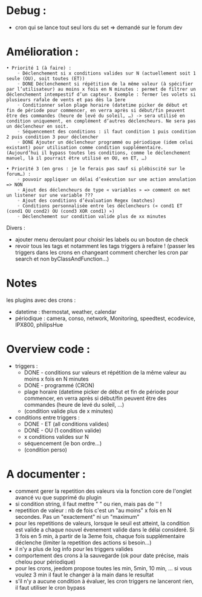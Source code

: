 # Debug :
  - cron qui se lance tout seul lors du set => demandé sur le forum dev

# Amélioration :

    • Priorité 1 (à faire) :
        ◦ Déclenchement si x conditions valides sur N (actuellement soit 1 seule (OU), soit toutes (ET))
        ◦ DONE Déclenchement si répétition de la même valeur (à spécifier par l’utilisateur) au moins x fois en N minutes : permet de filtrer un déclenchement intempestif d’un capteur. Exemple : fermer les volets si plusieurs rafale de vents et pas dès la 1ere
        ◦ Conditionner selon plage horaire (datetime picker de début et fin de période pour commencer, en verra après si début/fin peuvent être des commandes (heure de levé du soleil, …) -> sera utilisé en condition uniquement, en complément d’autres déclencheurs. Ne sera pas un déclencheur en soit.
        ◦ Séquencement des conditions : il faut condition 1 puis condition 2 puis condition 3 pour déclencher
        ◦ DONE Ajouter un déclencheur programmé ou périodique (idem celui existant) pour utilisation comme condition supplémentaire. (Aujourd’hui il bypass toutes les conditions, comme le déclenchement manuel, là il pourrait être utilisé en OU, en ET, …)

    • Priorité 3 (en gros : je le ferais pas sauf si plébiscité sur le forum…) :
        ◦ pouvoir appliquer un délai d’exécution sur une action annulation => NON
        ◦ Ajout des déclencheurs de type « variables » => comment on met un listener sur une variable ???
        ◦ Ajout des conditions d’évaluation Regex (matches)
        ◦ Conditions personnalisée entre les déclencheurs (« cond1 ET (cond1 OU cond2) OU (cond3 XOR cond1) »)
        ◦ Déclenchement sur condition valide plus de xx minutes

Divers :
  * ajouter menu deroulant pour choisir les labels ou un bouton de check
  * revoir tous les tags et notamment les tags triggers à refaire ! (passer les triggers dans les crons en changeant comment chercher les cron par search et non byClassAndFunction...)

# Notes
les plugins avec des crons :
- datetime : thermostat, weather, calendar
- périodique : camera, conso, network, Monitoring, speedtest, ecodevice, IPX800, philipsHue


# Overview code :
* triggers :
  * DONE - conditions sur valeurs et répétition de la même valeur au moins x fois en N minutes
  * DONE - programmé (CRON)
  * plage horaire (datetime picker de début et fin de période pour commencer, en verra après si début/fin peuvent être des commandes (heure de levé du soleil, …)
  * (condition valide plus de x minutes)
* conditions entre triggers :
  * DONE - ET (all conditions valides)
  * DONE - OU (1 condition valide)
  * x conditions valides sur N
  * séquencement (le bon ordre...)
  * (condition perso)

# A documenter :
* comment gerer la repetition des valeurs via la fonction core de l'onglet avancé vu que supprimé du plugin
* si condition string, il faut mettre " " ou rien, mais pas de '' !
* repetition de valeur : nb de fois c'est un "au moins" x fois en N secondes. Pas un "exactement" ni un "maximum"
* pour les repetitions de valeurs, lorsque le seuil est atteint, la condition est valide a chaque nouvel évenement valide dans le délai consideré. Si 3 fois en 5 min, à partir de la 3eme fois, chaque fois supplémentaire déclenche (limiter la repetition des actions si besoin...)
* il n'y a plus de log info pour les triggers valides
* comportement des crons à la sauvegarde (ok pour date précise, mais chelou pour périodique)
* pour les crons, jeedom propose toutes les min, 5min, 10 min, ... si vous voulez 3 min il faut le changer à la main dans le resultat
* s'il n'y a aucune condition à évaluer, les cron triggers ne lanceront rien, il faut utiliser le cron bypass
